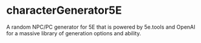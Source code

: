 # characterGenerator5E
A random NPC/PC generator for 5E that is powered by 5e.tools and OpenAI for a massive library of generation options and ability.
